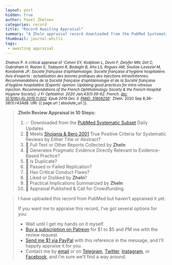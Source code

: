 ```yaml
---
layout: post
hidden: true
author: Pavel Zhelnov
categories: record
title: "Record Awaiting Appraisal"
summary: "A Zheln appraisal record downloaded from the PubMed Systematic Subset daily updates."
thumbnail: journal-whills
tags:
 - awaiting appraisal
---
```


<small id="citation">Zhelnov P. A critical appraisal of _‘Cohen SY, Kodjikian L, Devin F, Delyfer MN, Dot C, Oubraham H, Razavi S, Tadayoni R, Bodaghi B, Aho LS, Rogues AM, Soulias-Leveziel M, Korobelnik JF; Société française d’ophtalmologie; Société française d’hygiène hospitalière. Avis d’experts : actualisation des bonnes pratiques des injections intravitréennes. Recommandations de la Société française d’ophtalmologie et de la Société française d’hygiène hospitalière [Experts' opinion: Updating good practices for intra-vitreous injection. Recommendations of the French Ophthalmology Society & the French Hospital Hygiene Society]. J Fr Ophtalmol. 2020 Jan;43(1):59-62. French. [doi: 10.1016/j.jfo.2019.11.002](https://doi.org/10.1016/j.jfo.2019.11.002). Epub 2019 Dec 3. [PMID: 31806256](https://pubmed.gov/31806256)’._ Zheln. 2020 Sep 8;36–38(1):r434d8. URI: {{ page.url | absolute_url }}.</small>

> **Zheln Review Appraisal in 10 Steps:**
>
> 1. ✅ Downloaded from the [PubMed Systematic Subset](https://github.com/p1m-ortho/qs-global-ortho-search-queries/blob/global-sr-query/README.md) Daily Updates
> 2. 🔄 Meets [Shojania & Bero 2001](https://www.researchgate.net/publication/11820967_Taking_Advantage_of_the_Explosion_of_Systematic_Reviews_An_Efficient_MEDLINE_Search_Strategy) True Positive Criteria for Systematic Reviews by Either Title or Abstract?
> 3. 🔄 Full Text or Other Reports Collected by **Zheln**
> 4. 🔄 Generates Pragmatic Evidence Directly Relevant to Evidence-Based Practice?
> 5. 🔄 Is Duplicate?
> 6. 🔄 Passed or Failed Replication?
> 7. 🔄 Has Critical Conduct Flaws?
> 8. 🔄 Liked or Disliked by **Zheln**?
> 9. 🔄 Practical Implications Summarized by **Zheln**
> 10. 🔄 Appraisal Published & Call for Crowdfunding

> I have uploaded this record from PubMed but haven’t appraised it yet.
>
> If you want me to appraise this record, I’ve got several options for you:
> * Wait until I get my hands on it myself.
> * [Buy a subscription on Patreon](https://patreon.com/zheln) for $1 to $5 and PM me with the review request.
> * [Send me $1 via PayPal](https://paypal.me/pjelnov) with this reference in the message, and I’ll happily appraise it for you.
> * Contact me by [email](mailto:pavel@zheln.com) or on [Telegram](https://t.me/drzhelnov), [Twitter](https://twitter.com/drzhelnov), [Instagram](https://instagram.com/igzheln), or [Facebook](https://facebook.com/drzhelnov), and I’m sure we’ll find a way around.
